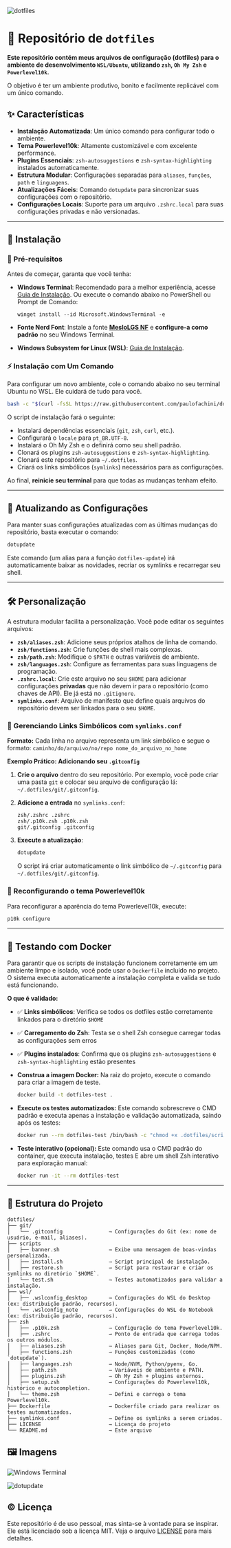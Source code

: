 ![dotfiles](images/banner-dotfiles.png)

# 🧰 Repositório de `dotfiles`

**Este repositório contém meus arquivos de configuração (dotfiles) para o ambiente de desenvolvimento `WSL/Ubuntu`, utilizando `zsh`, `Oh My Zsh` e `Powerlevel10k`.**

O objetivo é ter um ambiente produtivo, bonito e facilmente replicável com um único comando.

## ✨ Características

- **Instalação Automatizada**: Um único comando para configurar todo o ambiente.
- **Tema Powerlevel10k**: Altamente customizável e com excelente performance.
- **Plugins Essenciais**: `zsh-autosuggestions` e `zsh-syntax-highlighting` instalados automaticamente.
- **Estrutura Modular**: Configurações separadas para `aliases`, `funções`, `path` e `linguagens`.
- **Atualizações Fáceis**: Comando `dotupdate` para sincronizar suas configurações com o repositório.
- **Configurações Locais**: Suporte para um arquivo `.zshrc.local` para suas configurações privadas e não versionadas.

---

## 🚀 Instalação

### 📌 Pré-requisitos

Antes de começar, garanta que você tenha:

- **Windows Terminal**: Recomendado para a melhor experiência, acesse [Guia de Instalação](https://github.com/microsoft/terminal).
  Ou execute o comando abaixo no PowerShell ou Prompt de Comando:

  ```shell
  winget install --id Microsoft.WindowsTerminal -e
  ```

- **Fonte Nerd Font**: Instale a fonte **[MesloLGS NF](https://github.com/romkatv/powerlevel10k?tab=readme-ov-file#meslo-nerd-font-patched-for-powerlevel10k)** e **configure-a como padrão** no seu Windows Terminal.
- **Windows Subsystem for Linux (WSL)**: [Guia de Instalação](https://learn.microsoft.com/pt-br/windows/wsl/install).

### ⚡️ Instalação com Um Comando

Para configurar um novo ambiente, cole o comando abaixo no seu terminal Ubuntu no WSL. Ele cuidará de tudo para você.

```bash
bash -c "$(curl -fsSL https://raw.githubusercontent.com/paulofachini/dotfiles/main/scripts/install.sh)"
```

O script de instalação fará o seguinte:

- Instalará dependências essenciais (`git`, `zsh`, `curl`, etc.).
- Configurará o `locale` para `pt_BR.UTF-8`.
- Instalará o Oh My Zsh e o definirá como seu shell padrão.
- Clonará os plugins `zsh-autosuggestions` e `zsh-syntax-highlighting`.
- Clonará este repositório para `~/.dotfiles`.
- Criará os links simbólicos (`symlinks`) necessários para as configurações.

Ao final, **reinicie seu terminal** para que todas as mudanças tenham efeito.

---

## 🔄 Atualizando as Configurações

Para manter suas configurações atualizadas com as últimas mudanças do repositório, basta executar o comando:

```bash
dotupdate
```

Este comando (um alias para a função `dotfiles-update`) irá automaticamente baixar as novidades, recriar os symlinks e recarregar seu shell.

---

## 🛠️ Personalização

A estrutura modular facilita a personalização. Você pode editar os seguintes arquivos:

- **`zsh/aliases.zsh`**: Adicione seus próprios atalhos de linha de comando.
- **`zsh/functions.zsh`**: Crie funções de shell mais complexas.
- **`zsh/path.zsh`**: Modifique o `$PATH` e outras variáveis de ambiente.
- **`zsh/languages.zsh`**: Configure as ferramentas para suas linguagens de programação.
- **`.zshrc.local`**: Crie este arquivo no seu `$HOME` para adicionar configurações **privadas** que não devem ir para o repositório (como chaves de API). Ele já está no `.gitignore`.
- **`symlinks.conf`**: Arquivo de manifesto que define quais arquivos do repositório devem ser linkados para o seu `$HOME`.

### 🔗 Gerenciando Links Simbólicos com `symlinks.conf`

**Formato:**
Cada linha no arquivo representa um link simbólico e segue o formato:
`caminho/do/arquivo/no/repo nome_do_arquivo_no_home`

**Exemplo Prático: Adicionando seu `.gitconfig`**

1. **Crie o arquivo** dentro do seu repositório. Por exemplo, você pode criar uma pasta `git` e colocar seu arquivo de configuração lá: `~/.dotfiles/git/.gitconfig`.
2. **Adicione a entrada** no `symlinks.conf`:

   ```text
   zsh/.zshrc .zshrc
   zsh/.p10k.zsh .p10k.zsh
   git/.gitconfig .gitconfig
   ```

3. **Execute a atualização**:

   ```bash
   dotupdate
   ```

   O script irá criar automaticamente o link simbólico de `~/.gitconfig` para `~/.dotfiles/git/.gitconfig`.

### 🎨 Reconfigurando o tema Powerlevel10k

Para reconfigurar a aparência do tema Powerlevel10k, execute:

```bash
p10k configure
```

---

## 🧪 Testando com Docker

Para garantir que os scripts de instalação funcionem corretamente em um ambiente limpo e isolado, você pode usar o `Dockerfile` incluído no projeto. O sistema executa automaticamente a instalação completa e valida se tudo está funcionando.

**O que é validado:**

- ✅ **Links simbólicos**: Verifica se todos os dotfiles estão corretamente linkados para o diretório `$HOME`
- ✅ **Carregamento do Zsh**: Testa se o shell Zsh consegue carregar todas as configurações sem erros
- ✅ **Plugins instalados**: Confirma que os plugins `zsh-autosuggestions` e `zsh-syntax-highlighting` estão presentes

- **Construa a imagem Docker:**
  Na raiz do projeto, execute o comando para criar a imagem de teste.

  ```bash
  docker build -t dotfiles-test .
  ```

- **Execute os testes automatizados:**
  Este comando sobrescreve o CMD padrão e executa apenas a instalação e validação automatizada, saindo após os testes:

  ```bash
  docker run --rm dotfiles-test /bin/bash -c "chmod +x .dotfiles/scripts/install.sh .dotfiles/scripts/test.sh && .dotfiles/scripts/install.sh && .dotfiles/scripts/test.sh"
  ```

- **Teste interativo (opcional):**
  Este comando usa o CMD padrão do container, que executa instalação, testes E abre um shell Zsh interativo para exploração manual:

  ```bash
  docker run -it --rm dotfiles-test
  ```

---

## 📂 Estrutura do Projeto

```text
dotfiles/
├── git/
│   └── .gitconfig               → Configurações do Git (ex: nome de usuário, e-mail, aliases).
├── scripts
│   ├── banner.sh                → Exibe uma mensagem de boas-vindas personalizada.
│   ├── install.sh               → Script principal de instalação.
│   ├── restore.sh               → Script para restaurar e criar os symlinks no diretório `$HOME`.
│   └── test.sh                  → Testes automatizados para validar a instalação.
├── wsl/
│   ├── .wslconfig_desktop       → Configurações do WSL do Desktop (ex: distribuição padrão, recursos).
│   └── .wslconfig_note          → Configurações do WSL do Notebook (ex: distribuição padrão, recursos).
├── zsh
│   ├── .p10k.zsh                → Configuração do tema Powerlevel10k.
│   ├── .zshrc                   → Ponto de entrada que carrega todos os outros módulos.
│   ├── aliases.zsh              → Aliases para Git, Docker, Node/NPM.
│   ├── functions.zsh            → Funções customizadas (como `dotupdate`).
│   ├── languages.zsh            → Node/NVM, Python/pyenv, Go.
│   ├── path.zsh                 → Variáveis de ambiente e PATH.
│   ├── plugins.zsh              → Oh My Zsh + plugins externos.
│   ├── setup.zsh                → Configurações do Powerlevel10k, histórico e autocompletion.
│   └── theme.zsh                → Defini e carrega o tema Powerlevel10k.
├── Dockerfile                   → Dockerfile criado para realizar os testes automatizados.
├── symlinks.conf                → Define os symlinks a serem criados.
├── LICENSE                      → Licença do projeto
└── README.md                    → Este arquivo
```

## 🖼️ Imagens

![Windows Terminal](images/windows-terminal.png)

![dotupdate](images/dotupdate-dotfiles.png)

## ©️ Licença

Este repositório é de uso pessoal, mas sinta-se à vontade para se inspirar.
Ele está licenciado sob a licença MIT. Veja o arquivo [LICENSE](./LICENSE) para mais detalhes.
